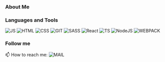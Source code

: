 ### About Me

### Languages and Tools  
![JS](https://img.shields.io/badge/-Javascript-000000?style=for-the-badge&logo=javascript)
![HTML](https://img.shields.io/badge/-html-000000?style=for-the-badge&logo=html5)
![CSS](https://img.shields.io/badge/-CSS-000000?style=for-the-badge&logo=css3) 
![GIT](https://img.shields.io/badge/-GIT-000000?style=for-the-badge&logo=git)
![SASS](https://img.shields.io/badge/-SASS-000000?style=for-the-badge&logo=sass) 
![React](https://img.shields.io/badge/-React-000000?style=for-the-badge&logo=react)
![TS](https://img.shields.io/badge/-Typescript-000000?style=for-the-badge&logo=typescript) 
![NodeJS](https://img.shields.io/badge/-Node.js-000000?style=for-the-badge&logo=node) 
![WEBPACK](https://img.shields.io/badge/-WEBPACK-000000?style=for-the-badge&logo=webpack)


### Follow me  



📫 How to reach me:
![MAIL](https://img.shields.io/badge/-valeriya.s.filonova@gmail.com-ffffff?style=plastic&logo=gmail)
<!--
Here are some ideas to get you started:

- 🔭 I’m currently working on ...
- 🌱 I’m currently learning ...

- 📫 How to reach me:
- 😄 Pronouns: ...
- ⚡ Fun fact: ...
-->
